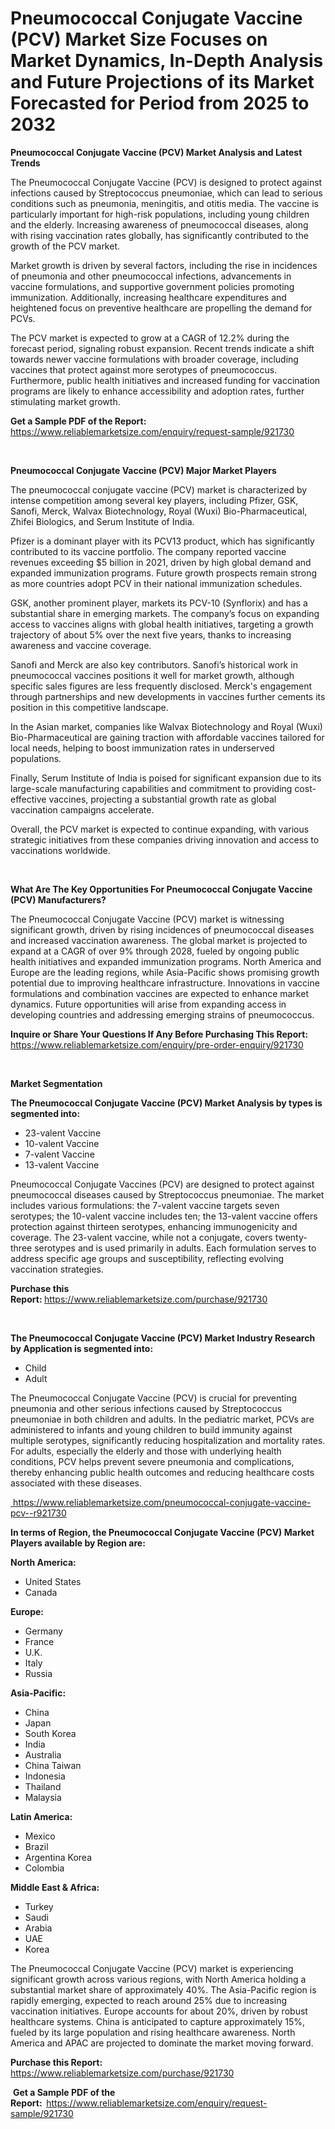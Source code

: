<p><h1>Pneumococcal Conjugate Vaccine (PCV) Market Size Focuses on Market Dynamics, In-Depth Analysis and Future Projections of its Market Forecasted for Period from 2025 to 2032</h1></p><p><strong>Pneumococcal Conjugate Vaccine (PCV) Market Analysis and Latest Trends</strong></p>
<p><p>The Pneumococcal Conjugate Vaccine (PCV) is designed to protect against infections caused by Streptococcus pneumoniae, which can lead to serious conditions such as pneumonia, meningitis, and otitis media. The vaccine is particularly important for high-risk populations, including young children and the elderly. Increasing awareness of pneumococcal diseases, along with rising vaccination rates globally, has significantly contributed to the growth of the PCV market.</p><p>Market growth is driven by several factors, including the rise in incidences of pneumonia and other pneumococcal infections, advancements in vaccine formulations, and supportive government policies promoting immunization. Additionally, increasing healthcare expenditures and heightened focus on preventive healthcare are propelling the demand for PCVs.</p><p>The PCV market is expected to grow at a CAGR of 12.2% during the forecast period, signaling robust expansion. Recent trends indicate a shift towards newer vaccine formulations with broader coverage, including vaccines that protect against more serotypes of pneumococcus. Furthermore, public health initiatives and increased funding for vaccination programs are likely to enhance accessibility and adoption rates, further stimulating market growth.</p></p>
<p><strong>Get a Sample PDF of the Report:&nbsp;</strong> <a href="https://www.reliablemarketsize.com/enquiry/request-sample/921730?utm_campaign=2891&utm_medium=2&utm_source=Github&utm_content=ia&utm_term=19042025&utm_id=pneumococcal-conjugate-vaccine-pcv">https://www.reliablemarketsize.com/enquiry/request-sample/921730</a></p>
<p>&nbsp;</p>
<p><strong>Pneumococcal Conjugate Vaccine (PCV) Major Market Players</strong></p>
<p><p>The pneumococcal conjugate vaccine (PCV) market is characterized by intense competition among several key players, including Pfizer, GSK, Sanofi, Merck, Walvax Biotechnology, Royal (Wuxi) Bio-Pharmaceutical, Zhifei Biologics, and Serum Institute of India. </p><p>Pfizer is a dominant player with its PCV13 product, which has significantly contributed to its vaccine portfolio. The company reported vaccine revenues exceeding $5 billion in 2021, driven by high global demand and expanded immunization programs. Future growth prospects remain strong as more countries adopt PCV in their national immunization schedules.</p><p>GSK, another prominent player, markets its PCV-10 (Synflorix) and has a substantial share in emerging markets. The company’s focus on expanding access to vaccines aligns with global health initiatives, targeting a growth trajectory of about 5% over the next five years, thanks to increasing awareness and vaccine coverage.</p><p>Sanofi and Merck are also key contributors. Sanofi’s historical work in pneumococcal vaccines positions it well for market growth, although specific sales figures are less frequently disclosed. Merck's engagement through partnerships and new developments in vaccines further cements its position in this competitive landscape.</p><p>In the Asian market, companies like Walvax Biotechnology and Royal (Wuxi) Bio-Pharmaceutical are gaining traction with affordable vaccines tailored for local needs, helping to boost immunization rates in underserved populations.</p><p>Finally, Serum Institute of India is poised for significant expansion due to its large-scale manufacturing capabilities and commitment to providing cost-effective vaccines, projecting a substantial growth rate as global vaccination campaigns accelerate.</p><p>Overall, the PCV market is expected to continue expanding, with various strategic initiatives from these companies driving innovation and access to vaccinations worldwide.</p></p>
<p>&nbsp;</p>
<p><strong>What Are The Key Opportunities For Pneumococcal Conjugate Vaccine (PCV) Manufacturers?</strong></p>
<p><p>The Pneumococcal Conjugate Vaccine (PCV) market is witnessing significant growth, driven by rising incidences of pneumococcal diseases and increased vaccination awareness. The global market is projected to expand at a CAGR of over 9% through 2028, fueled by ongoing public health initiatives and expanded immunization programs. North America and Europe are the leading regions, while Asia-Pacific shows promising growth potential due to improving healthcare infrastructure. Innovations in vaccine formulations and combination vaccines are expected to enhance market dynamics. Future opportunities will arise from expanding access in developing countries and addressing emerging strains of pneumococcus.</p></p>
<p><strong>Inquire or Share Your Questions If Any Before Purchasing This Report:</strong> <a href="https://www.reliablemarketsize.com/enquiry/pre-order-enquiry/921730?utm_campaign=2891&utm_medium=2&utm_source=Github&utm_content=ia&utm_term=19042025&utm_id=pneumococcal-conjugate-vaccine-pcv">https://www.reliablemarketsize.com/enquiry/pre-order-enquiry/921730</a></p>
<p>&nbsp;</p>
<p><strong>Market Segmentation</strong></p>
<p><strong>The Pneumococcal Conjugate Vaccine (PCV) Market Analysis by types is segmented into:</strong></p>
<p><ul><li>23-valent Vaccine</li><li>10-valent Vaccine</li><li>7-valent Vaccine</li><li>13-valent Vaccine</li></ul></p>
<p><p>Pneumococcal Conjugate Vaccines (PCV) are designed to protect against pneumococcal diseases caused by Streptococcus pneumoniae. The market includes various formulations: the 7-valent vaccine targets seven serotypes; the 10-valent vaccine includes ten; the 13-valent vaccine offers protection against thirteen serotypes, enhancing immunogenicity and coverage. The 23-valent vaccine, while not a conjugate, covers twenty-three serotypes and is used primarily in adults. Each formulation serves to address specific age groups and susceptibility, reflecting evolving vaccination strategies.</p></p>
<p><strong>Purchase this Report:&nbsp;</strong><a href="https://www.reliablemarketsize.com/purchase/921730?utm_campaign=2891&utm_medium=2&utm_source=Github&utm_content=ia&utm_term=19042025&utm_id=pneumococcal-conjugate-vaccine-pcv">https://www.reliablemarketsize.com/purchase/921730</a></p>
<p>&nbsp;</p>
<p><strong>The Pneumococcal Conjugate Vaccine (PCV) Market Industry Research by Application is segmented into:</strong></p>
<p><ul><li>Child</li><li>Adult</li></ul></p>
<p><p>The Pneumococcal Conjugate Vaccine (PCV) is crucial for preventing pneumonia and other serious infections caused by Streptococcus pneumoniae in both children and adults. In the pediatric market, PCVs are administered to infants and young children to build immunity against multiple serotypes, significantly reducing hospitalization and mortality rates. For adults, especially the elderly and those with underlying health conditions, PCV helps prevent severe pneumonia and complications, thereby enhancing public health outcomes and reducing healthcare costs associated with these diseases.</p></p>
<p><a href="https://www.reliablemarketsize.com/pneumococcal-conjugate-vaccine-pcv--r921730?utm_campaign=2891&utm_medium=2&utm_source=Github&utm_content=ia&utm_term=19042025&utm_id=pneumococcal-conjugate-vaccine-pcv">&nbsp;https://www.reliablemarketsize.com/pneumococcal-conjugate-vaccine-pcv--r921730</a></p>
<p><strong>In terms of Region, the Pneumococcal Conjugate Vaccine (PCV) Market Players available by Region are:</strong></p>
<p>
    <p> <strong> North America: </strong>
        <ul>
            <li>United States</li>
            <li>Canada</li>
        </ul>
        </p> 
    <p> <strong> Europe: </strong>
        <ul>
            <li>Germany</li>
            <li>France</li>
            <li>U.K.</li>
            <li>Italy</li>
            <li>Russia</li>
        </ul>
        </p> 
    <p> <strong> Asia-Pacific: </strong>
        <ul>
            <li>China</li>
            <li>Japan</li>
            <li>South Korea</li>
            <li>India</li>
            <li>Australia</li>
            <li>China Taiwan</li>
            <li>Indonesia</li>
            <li>Thailand</li>
            <li>Malaysia</li>
        </ul>
        </p> 
    <p> <strong> Latin America: </strong>
        <ul>
            <li>Mexico</li>
            <li>Brazil</li>
            <li>Argentina Korea</li>
            <li>Colombia</li>
        </ul>
        </p> 
    <p> <strong> Middle East & Africa: </strong>
        <ul>
            <li>Turkey</li>
            <li>Saudi</li>
            <li>Arabia</li>
            <li>UAE</li>
            <li>Korea</li>
        </ul>
    </p>
    </p>
<p><p>The Pneumococcal Conjugate Vaccine (PCV) market is experiencing significant growth across various regions, with North America holding a substantial market share of approximately 40%. The Asia-Pacific region is rapidly emerging, expected to reach around 25% due to increasing vaccination initiatives. Europe accounts for about 20%, driven by robust healthcare systems. China is anticipated to capture approximately 15%, fueled by its large population and rising healthcare awareness. North America and APAC are projected to dominate the market moving forward.</p></p>
<p><strong>Purchase this Report: </strong><a href="https://www.reliablemarketsize.com/purchase/921730?utm_campaign=2891&utm_medium=2&utm_source=Github&utm_content=ia&utm_term=19042025&utm_id=pneumococcal-conjugate-vaccine-pcv">https://www.reliablemarketsize.com/purchase/921730</a></p>
<p>&nbsp;<strong>Get a Sample PDF of the Report:&nbsp;&nbsp;</strong><a href="https://www.reliablemarketsize.com/enquiry/request-sample/921730?utm_campaign=2891&utm_medium=2&utm_source=Github&utm_content=ia&utm_term=19042025&utm_id=pneumococcal-conjugate-vaccine-pcv">https://www.reliablemarketsize.com/enquiry/request-sample/921730</a></p>
<p><strong></strong></p>
<p><p></p><p></p><p></p></p>